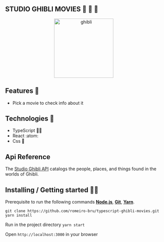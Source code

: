 ## STUDIO GHIBLI MOVIES 🌰 🌱 🌳

<p  align="center">
<img  src="https://media.giphy.com/media/Mbq13NNZn0J7a/giphy.gif?cid=790b761167844d4788a2547daa934605f90eff7e37ede823&rid=giphy.gif&ct=g"  height="190" alt="ghibli">
</p>

## Features 👾 
* Pick a movie to check info about it

## Technologies :mag_right:
* TypeScript 🔮🧙
* React :atom:
* Css :nail_care:

## Api Reference
The [Studio Ghibli API](https://ghibliapi.herokuapp.com/) catalogs the people, places, and things found in the worlds of Ghibli.


## Installing / Getting started 👨‍🏭

Prerequisite to run the following commands <strong>[Node.js](https://nodejs.org/en/download/)</strong>, 
                           <strong>[Git](https://git-scm.com/downloads)</strong>, 
                           <strong>[Yarn](https://yarnpkg.com/)</strong>.
<br>
```
git clone https://github.com/romeiro-bru/typescript-ghibli-movies.git
yarn install
```

Run in the project directory ```yarn start```

Open ```http://localhost:3000``` in your browser
